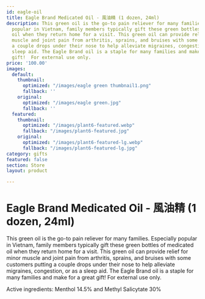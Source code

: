```yaml
---
id: eagle-oil
title: Eagle Brand Medicated Oil - 風油精 (1 dozen, 24ml)
description: This green oil is the go-to pain reliever for many families. Especially
  popular in Vietnam, family members typically gift these green bottles of medicated
  oil when they return home for a visit. This green oil can provide relief for minor
  muscle and joint pain from arthritis, sprains, and bruises with some customers putting
  a couple drops under their nose to help alleviate migraines, congestion, or as a
  sleep aid. The Eagle Brand oil is a staple for many families and make for a great
  gift!  For external use only.
price: '100.00'
images:
  default:
    thumbnail:
      optimized: "/images/eagle green thumbnail1.png"
      fallback: ''
    original:
      optimized: "/images/eagle green.jpg"
      fallback: ''
  featured:
    thumbnail:
      optimized: "/images/plant6-featured.webp"
      fallback: "/images/plant6-featured.jpg"
    original:
      optimized: "/images/plant6-featured-lg.webp"
      fallback: "/images/plant6-featured-lg.jpg"
category: gifts
featured: false
section: Store
layout: product

---
```

# Eagle Brand Medicated Oil - 風油精 (1 dozen, 24ml)

This green oil is the go-to pain reliever for many families. Especially popular in Vietnam, family members typically gift these green bottles of medicated oil when they return home for a visit. This green oil can provide relief for minor muscle and joint pain from arthritis, sprains, and bruises with some customers putting a couple drops under their nose to help alleviate migraines, congestion, or as a sleep aid. The Eagle Brand oil is a staple for many families and make for a great gift!  For external use only. 

Active ingredients: Menthol 14.5% and Methyl Salicytate 30%